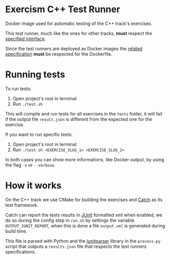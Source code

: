 # Exercism C++ Test Runner

Docker image used for automatic testing of the C++ track's exercises.

This test runner, much like the ones for other tracks, **must** respect the [specified interface][test-runner-interface].

Since the test runners are deployed as Docker images the [related specification][test-runner-docker] **must** be respected for the Dockerfile.

# Running tests

To run tests:

1. Open project's root in terminal
2. Run `./test.sh`

This will compile and run tests for all exercises in the `tests` folder, it will fail if the output file `result.json` is different from the expected one for the exercise.

If you want to run specific tests:

1. Open project's root in terminal
2. Run `./test.sh <EXERCISE_SLUG_1> <EXERCISE_SLUG_2>`

In both cases you can show more informations, like Docker output, by using the flag `-v` or `--verbose`.

# How it works

On the C++ track we use CMake for building the exercises and [Catch][catch-lib] as its test framework.

Catch can report the tests results in [JUnit][junit] formatted xml when enabled, we do so during the config step in `run.sh` by settings the variable `OUTPUT_JUNIT_REPORT`, when this is done a file `output.xml` is generated during build time.

This file is parsed with Python and the [junitparser][junitparser-lib] library in the `process.py` script that outputs a `results.json` file that respects the test runners specifications.

[test-runner-interface]: https://github.com/exercism/automated-tests/blob/master/docs/interface.md
[test-runner-docker]: https://github.com/exercism/automated-tests/blob/master/docs/docker.md
[cmake]: https://cmake.org/
[catch-lib]: https://github.com/catchorg/Catch2
[junit]: https://junit.org/junit5/
[junitparser-lib]: https://github.com/gastlygem/junitparser